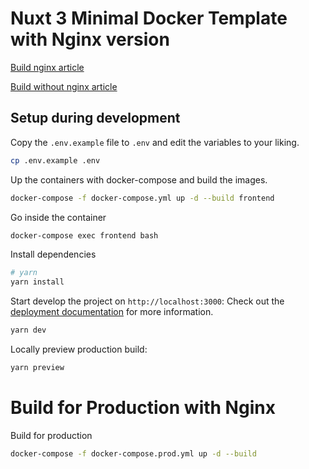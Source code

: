 # Nuxt 3 Minimal Docker Template with Nginx version

[Build nginx article](https://tasb00429.medium.com/nuxt3-with-docker-nginx-deploy-%E4%BA%8C-29d4b75f5ae9)

[Build without nginx article](https://tasb00429.medium.com/nuxt3-with-docker-nginx-deploy-%E4%BA%8C-29d4b75f5ae9)

## Setup during development

Copy the `.env.example` file to `.env` and edit the variables to your liking.

```bash
cp .env.example .env
```

Up the containers with docker-compose and build the images. 

```bash
docker-compose -f docker-compose.yml up -d --build frontend
```

Go inside the container

```bash
docker-compose exec frontend bash
```

Install dependencies

```bash
# yarn
yarn install
```

Start develop the project on `http://localhost:3000`:
Check out the [deployment documentation](https://nuxt.com/docs/getting-started/deployment) for more information.

```bash
yarn dev
```

Locally preview production build:

```bash    
yarn preview
```

# Build for Production with Nginx

Build for production

```bash
docker-compose -f docker-compose.prod.yml up -d --build 
```









